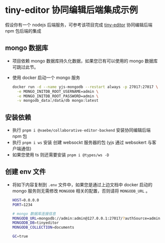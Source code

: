 # tiny-editor 协同编辑后端集成示例

假设你有一个 nodejs 后端服务，可参考该项目完成 [tiny-editor](https://opentiny.github.io/tiny-editor/docs/demo/collaborative-editing) 协同编辑后端 npm 包后端的集成

## mongo 数据库

+ 项目依赖 mongo 数据库持久化数据，如果您已有可以使用的 mongo 数据库可跳过此节。
+ 使用 docker 启动一个 mongo 服务

  ```bash
  docker run -d --name yjs-mongodb --restart always -p 27017:27017 \
    -e MONGO_INITDB_ROOT_USERNAME=admin \
    -e MONGO_INITDB_ROOT_PASSWORD=admin \
    -v mongodb_data:/data/db mongo:latest
  ```

## 安装依赖

+ 执行 `pnpm i @vaebe/collaborative-editor-backend` 安装协同编辑后端 npm 包
+ 执行 `pnpm i ws` 安装 创建 websockt 服务器的包 (yjs 通过 websokert 与客户端通信)
+ 如果您使用 ts 则还需要安装 `pnpm i @types/ws -D`

## 创建 env 文件

+ 将如下内容复制到 `.env` 文件中，如果您是通过上边文档中 docker 启动的 mongo 服务则无需修改 `MONGODB` 相关的配置，否则请将 `MONGODB_URL` 。

  ```bash
  HOST=0.0.0.0
  PORT=1234

  # mongo 数据库连接信息
  MONGODB_URL=mongodb://admin:admin@127.0.0.1:27017/?authSource=admin
  MONGODB_DB=tinyeditor
  MONGODB_COLLECTION=documents

  GC=true
  ```
